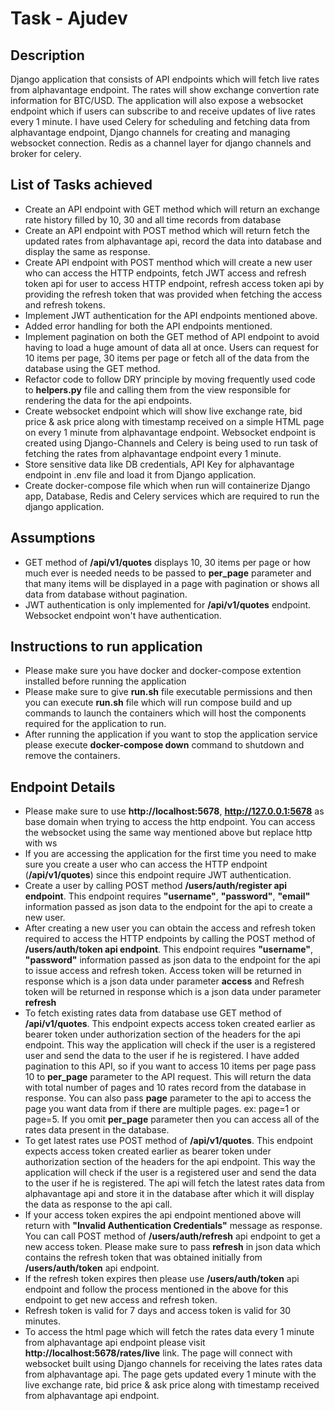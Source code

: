 # Task - Ajudev

## Description

Django application that consists of API endpoints which will fetch live rates from alphavantage endpoint. The rates will show exchange convertion rate information for BTC/USD. The application will also expose a websocket endpoint which if users can subscribe to and receive updates of live rates every 1 minute. I have used Celery for scheduling and fetching data from alphavantage endpoint, Django channels for creating and managing websocket connection. Redis as a channel layer for django channels and broker for celery.

## List of Tasks achieved

- Create an API endpoint with GET method which will return an exchange rate history filled by 10, 30 and all time records from database
- Create an API endpoint with POST method which will return fetch the updated rates from alphavantage api, record the data into database and display the same as response.
- Create API endpoint with POST menthod which will create a new user who can access the HTTP endpoints, fetch JWT access and refresh token api for user to access HTTP endpoint, refresh access token api by providing the refresh token that was provided when fetching the access and refresh tokens.
- Implement JWT authentication for the API endpoints mentioned above.
- Added error handling for both the API endpoints mentioned.
- Implement pagination on both the GET method of API endpoint to avoid having to load a huge amount of data all at once. Users can request for 10 items per page, 30 items per page or fetch all of the data from the database using the GET method.
- Refactor code to follow DRY principle by moving frequently used code to **helpers.py** file and calling them from the view responsible for rendering the data for the api endpoints.
- Create websocket endpoint which will show live exchange rate, bid price & ask price along with timestamp received on a simple HTML page on every 1 minute from alphavantage endpoint. Websocket endpoint is created using Django-Channels and Celery is being used to run task of fetching the rates from alphavantage endpoint every 1 minute.
- Store sensitive data like DB credentials, API Key for alphavantage endpoint in .env file and load it from Django application.
- Create docker-compose file which when run will containerize Django app, Database, Redis and Celery services which are required to run the django application.

## Assumptions

- GET method of **/api/v1/quotes** displays 10, 30 items per page or how much ever is needed needs to be passed to **per_page** parameter and that many items will be displayed in a page with pagination or shows all data from database without pagination.
- JWT authentication is only implemented for **/api/v1/quotes** endpoint. Websocket endpoint won't have authentication.

## Instructions to run application

- Please make sure you have docker and docker-compose extention installed before running the application
- Please make sure to give **run.sh** file executable permissions and then you can execute **run.sh** file which will run compose build and up commands to launch the containers which will host the components required for the application to run.
- After running the application if you want to stop the application service please execute **docker-compose down** command to shutdown and remove the containers.

## Endpoint Details

- Please make sure to use **http://localhost:5678**, **http://127.0.0.1:5678** as base domain when trying to access the http endpoint. You can access the websocket using the same way mentioned above but replace http with ws
- If you are accessing the application for the first time you need to make sure you create a user who can access the HTTP endpoint (**/api/v1/quotes**) since this endpoint require JWT authentication.
- Create a user by calling POST method **/users/auth/register api endpoint**. This endpoint requires **"username"**, **"password"**, **"email"** information passed as json data to the endpoint for the api to create a new user.
- After creating a new user you can obtain the access and refresh token required to access the HTTP endpoints by calling the POST method of **/users/auth/token api endpoint**. This endpoint requires **"username"**, **"password"** information passed as json data to the endpoint for the api to issue access and refresh token. Access token will be returned in response which is a json data under parameter **access** and Refresh token will be returned in response which is a json data under parameter **refresh**
- To fetch existing rates data from database use GET method of **/api/v1/quotes**. This endpoint expects access token created earlier as bearer token under authorization section of the headers for the api endpoint. This way the application will check if the user is a registered user and send the data to the user if he is registered. I have added pagination to this API, so if you want to access 10 items per page pass 10 to **per_page** parameter to the API request. This will return the data with total number of pages and 10 rates record from the database in response. You can also pass **page** parameter to the api to access the page you want data from if there are multiple pages. ex: page=1 or page=5. If you omit **per_page** parameter then you can access all of the rates data present in the database.
- To get latest rates use POST method of **/api/v1/quotes**. This endpoint expects access token created earlier as bearer token under authorization section of the headers for the api endpoint. This way the application will check if the user is a registered user and send the data to the user if he is registered. The api will fetch the latest rates data from alphavantage api and store it in the database after which it will display the data as response to the api call.
- If your access token expires the api endpoint mentioned above will return with **"Invalid Authentication Credentials"** message as response. You can call POST method of **/users/auth/refresh** api endpoint to get a new access token. Please make sure to pass **refresh** in json data which contains the refresh token that was obtained initially from **/users/auth/token** api endpoint.
- If the refresh token expires then please use **/users/auth/token** api endpoint and follow the process mentioned in the above for this endpoint to get new access and refresh token.
- Refresh token is valid for 7 days and access token is valid for 30 minutes.
- To access the html page which will fetch the rates data every 1 minute from alphavantage api endpoint please visit **http://localhost:5678/rates/live** link. The page will connect with websocket built using Django channels for receiving the lates rates data from alphavantage api. The page gets updated every 1 minute with the live exchange rate, bid price & ask price along with timestamp received from alphavantage api endpoint.
